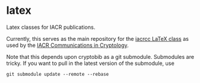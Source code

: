 # latex
Latex classes for IACR publications.

Currently, this serves as the main repository for the [iacrcc LaTeX class](https://github.com/IACR/latex/tree/main/iacrcc) as used by the [IACR Communications in Cryptology](https://cic.iacr.org/).

Note that this depends upon cryptobib as a git submodule. Submodules are tricky. If
you want to pull in the latest version of the submodule, use

```
git submodule update --remote --rebase
```



